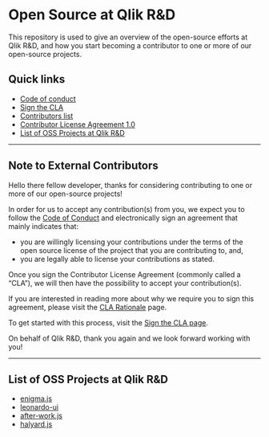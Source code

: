 # Open Source at Qlik R&D

This repository is used to give an overview of the open-source efforts at Qlik R&D, and how you start becoming a contributor to one or more of our open-source projects.

## Quick links

- [Code of conduct](CODE_OF_CONDUCT.md)
- [Sign the CLA](sign-cla.md)
- [Contributors list](contributors/)
- [Contributor License Agreement 1.0](cla-v1.0.md)
- [List of OSS Projects at Qlik R&D](#oss-projects)

---

## Note to External Contributors

Hello there fellow developer, thanks for considering contributing to one or more of our open-source projects!

In order for us to accept any contribution(s) from you, we expect you to follow the [Code of Conduct](CODE_OF_CONDUCT.md) and electronically sign an agreement that mainly indicates that:

* you are willingly licensing your contributions under the terms of the open source license of the project that you are contributing to, and,
* you are legally able to license your contributions as stated.

Once you sign the Contributor License Agreement (commonly called a “CLA”), we will then have the possibility to accept your contribution(s).

If you are interested in reading more about why we require you to sign this agreement, please visit the [CLA Rationale](cla-rationale.md) page.

To get started with this process, visit the [Sign the CLA page](sign-cla.md).

On behalf of Qlik R&D, thank you again and we look forward working with you!


---

## <a name="oss-projects"></a>List of OSS Projects at Qlik R&D

- [enigma.js](https://github.com/qlik-oss/enigma.js)
- [leonardo-ui](https://github.com/qlik-oss/leonardo-ui)
- [after-work.js](https://github.com/qlik-oss/after-work.js)
- [halyard.js](https://github.com/qlik-oss/halyard.js)
